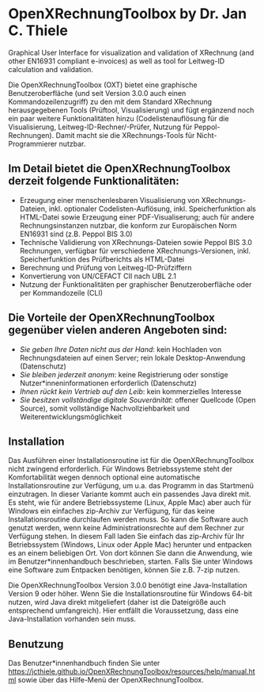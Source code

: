 # OpenXRechnungToolbox by Dr. Jan C. Thiele

Graphical User Interface for visualization and validation of XRechnung (and other EN16931 compliant e-invoices) as well as tool for Leitweg-ID calculation and validation.

Die OpenXRechnungToolbox (OXT) bietet eine graphische Benutzeroberfläche (und seit Version 3.0.0 auch einen Kommandozeilenzugriff) zu den mit dem Standard XRechnung herausgegebenen Tools (Prüftool, Visualisierung) und fügt ergänzend noch ein paar weitere Funktionalitäten hinzu (Codelistenauflösung für die Visualisierung, Leitweg-ID-Rechner/-Prüfer, Nutzung für Peppol-Rechnungen). Damit macht sie die XRechnungs-Tools für Nicht-Programmierer nutzbar.

## Im Detail bietet die OpenXRechnungToolbox derzeit folgende Funktionalitäten:

- Erzeugung einer menschenlesbaren Visualisierung von XRechnungs-Dateien, inkl. optionaler Codelisten-Auflösung, inkl. Speicherfunktion als HTML-Datei sowie Erzeugung einer PDF-Visualiserung; auch für andere Rechnungsinstanzen nutzbar, die konform zur Europäischen Norm EN16931 sind (z.B. Peppol BIS 3.0)
- Technische Validierung von XRechnungs-Dateien sowie Peppol BIS 3.0 Rechnungen, verfügbar für verschiedene XRechnungs-Versionen, inkl. Speicherfunktion des Prüfberichts als HTML-Datei
- Berechnung und Prüfung von Leitweg-ID-Prüfziffern
- Konvertierung von UN/CEFACT CII nach UBL 2.1
- Nutzung der Funktionalitäten per graphischer Benutzeroberfläche oder per Kommandozeile (CLI)

## Die Vorteile der OpenXRechnungToolbox gegenüber vielen anderen Angeboten sind:

- *Sie geben Ihre Daten nicht aus der Hand*: kein Hochladen von Rechnungsdateien auf einen Server; rein lokale Desktop-Anwendung (Datenschutz)
- *Sie bleiben jederzeit anonym*: keine Registrierung oder sonstige Nutzer*inneninformationen erforderlich (Datenschutz)
- *Ihnen rückt kein Vertrieb auf den Leib*: kein kommerzielles Interesse
- *Sie besitzen vollständige digitale Souveränität*: offener Quellcode (Open Source), somit vollständige Nachvollziehbarkeit und Weiterentwicklungsmöglichkeit


## Installation

Das Ausführen einer Installationsroutine ist für die OpenXRechnungToolbox nicht zwingend erforderlich.
Für Windows Betriebssysteme steht der Komfortabilität wegen dennoch optional eine automatische Installationsroutine zur Verfügung, um u.a. das Programm in das Startmenü einzutragen. In dieser Variante kommt auch ein passendes Java direkt mit.
Es steht, wie für andere Betriebssysteme (Linux, Apple Mac) aber auch für Windows ein einfaches zip-Archiv zur Verfügung, für das keine Installationsroutine durchlaufen werden muss. So kann die Software auch genutzt werden, wenn keine Administrationsrechte auf dem Rechner zur Verfügung stehen.
In diesem Fall laden Sie einfach das zip-Archiv für Ihr Betriebssystem (Windows, Linux oder Apple Mac) herunter und entpacken es an einem beliebigen Ort. Von dort können Sie dann die Anwendung, wie im Benutzer*innenhandbuch beschrieben, starten. Falls Sie unter Windows eine Software zum Entpacken benötigen, können Sie z.B. 7-zip nutzen.

Die OpenXRechnungToolbox Version 3.0.0 benötigt eine Java-Installation Version 9 oder höher. Wenn Sie die Installationsroutine für Windows 64-bit nutzen, wird Java direkt mitgeliefert (daher ist die Dateigröße auch entsprechend umfangreich). Hier entfällt die Voraussetzung, dass eine Java-Installation vorhanden sein muss.


## Benutzung

Das Benutzer*innenhandbuch finden Sie unter https://jcthiele.github.io/OpenXRechnungToolbox/resources/help/manual.html sowie über das Hilfe-Menü der OpenXRechnungToolbox.


